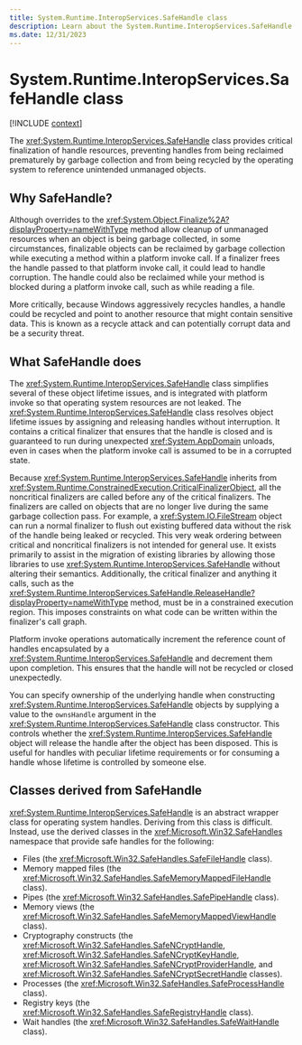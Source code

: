 ```yaml
---
title: System.Runtime.InteropServices.SafeHandle class
description: Learn about the System.Runtime.InteropServices.SafeHandle class.
ms.date: 12/31/2023
---
```

# System.Runtime.InteropServices.SafeHandle class

[!INCLUDE [context](includes/context.md)]

The <xref:System.Runtime.InteropServices.SafeHandle> class provides critical finalization of handle resources, preventing handles from being reclaimed prematurely by garbage collection and from being recycled by the operating system to reference unintended unmanaged objects.

## Why SafeHandle?

Although overrides to the <xref:System.Object.Finalize%2A?displayProperty=nameWithType> method allow cleanup of unmanaged resources when an object is being garbage collected, in some circumstances, finalizable objects can be reclaimed by garbage collection while executing a method within a platform invoke call. If a finalizer frees the handle passed to that platform invoke call, it could lead to handle corruption. The handle could also be reclaimed while your method is blocked during a platform invoke call, such as while reading a file.

More critically, because Windows aggressively recycles handles, a handle could be recycled and point to another resource that might contain sensitive data. This is known as a recycle attack and can potentially corrupt data and be a security threat.

## What SafeHandle does

The <xref:System.Runtime.InteropServices.SafeHandle> class simplifies several of these object lifetime issues, and is integrated with platform invoke so that operating system resources are not leaked. The <xref:System.Runtime.InteropServices.SafeHandle> class resolves object lifetime issues by assigning and releasing handles without interruption. It contains a critical finalizer that ensures that the handle is closed and is guaranteed to run during unexpected <xref:System.AppDomain> unloads, even in cases when the platform invoke call is assumed to be in a corrupted state.

Because <xref:System.Runtime.InteropServices.SafeHandle> inherits from <xref:System.Runtime.ConstrainedExecution.CriticalFinalizerObject>, all the noncritical finalizers are called before any of the critical finalizers. The finalizers are called on objects that are no longer live during the same garbage collection pass. For example, a <xref:System.IO.FileStream> object can run a normal finalizer to flush out existing buffered data without the risk of the handle being leaked or recycled. This very weak ordering between critical and noncritical finalizers is not intended for general use. It exists primarily to assist in the migration of existing libraries by allowing those libraries to use <xref:System.Runtime.InteropServices.SafeHandle> without altering their semantics. Additionally, the critical finalizer and anything it calls, such as the <xref:System.Runtime.InteropServices.SafeHandle.ReleaseHandle?displayProperty=nameWithType> method, must be in a constrained execution region. This imposes constraints on what code can be written within the finalizer's call graph.

Platform invoke operations automatically increment the reference count of handles encapsulated by a <xref:System.Runtime.InteropServices.SafeHandle> and decrement them upon completion. This ensures that the handle will not be recycled or closed unexpectedly.

You can specify ownership of the underlying handle when constructing <xref:System.Runtime.InteropServices.SafeHandle> objects by supplying a value to the `ownsHandle` argument in the <xref:System.Runtime.InteropServices.SafeHandle> class constructor. This controls whether the <xref:System.Runtime.InteropServices.SafeHandle> object will release the handle after the object has been disposed. This is useful for handles with peculiar lifetime requirements or for consuming a handle whose lifetime is controlled by someone else.

## Classes derived from SafeHandle

<xref:System.Runtime.InteropServices.SafeHandle> is an abstract wrapper class for operating system handles. Deriving from this class is difficult. Instead, use the derived classes in the <xref:Microsoft.Win32.SafeHandles> namespace that provide safe handles for the following:

- Files (the <xref:Microsoft.Win32.SafeHandles.SafeFileHandle> class).
- Memory mapped files (the <xref:Microsoft.Win32.SafeHandles.SafeMemoryMappedFileHandle> class).
- Pipes (the <xref:Microsoft.Win32.SafeHandles.SafePipeHandle> class).
- Memory views (the <xref:Microsoft.Win32.SafeHandles.SafeMemoryMappedViewHandle> class).
- Cryptography constructs (the <xref:Microsoft.Win32.SafeHandles.SafeNCryptHandle>, <xref:Microsoft.Win32.SafeHandles.SafeNCryptKeyHandle>, <xref:Microsoft.Win32.SafeHandles.SafeNCryptProviderHandle>, and <xref:Microsoft.Win32.SafeHandles.SafeNCryptSecretHandle> classes).
- Processes (the <xref:Microsoft.Win32.SafeHandles.SafeProcessHandle> class).
- Registry keys (the <xref:Microsoft.Win32.SafeHandles.SafeRegistryHandle> class).
- Wait handles (the <xref:Microsoft.Win32.SafeHandles.SafeWaitHandle> class).
